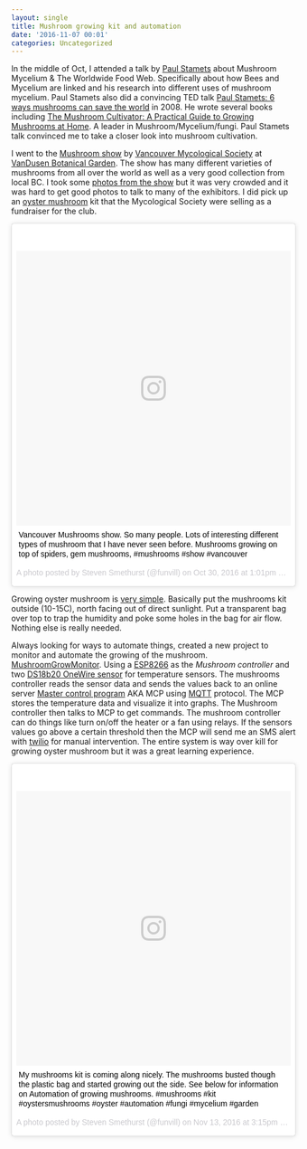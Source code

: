 ```yaml
---
layout: single
title: Mushroom growing kit and automation
date: '2016-11-07 00:01'
categories: Uncategorized
---
```

In the middle of Oct, I attended a talk by [Paul Stamets](http://www.fungi.com/about-paul-stamets.html) about Mushroom Mycelium & The Worldwide Food Web. Specifically about how Bees and Mycelium are linked and his research into different uses of mushroom mycelium. Paul Stamets also did a convincing TED talk [Paul Stamets: 6 ways mushrooms can save the world](https://www.ted.com/talks/paul_stamets_on_6_ways_mushrooms_can_save_the_world?language=en) in 2008. He wrote several books including [The Mushroom Cultivator: A Practical Guide to Growing Mushrooms at Home](https://www.amazon.ca/Mushroom-Cultivator-Practical-Growing-Mushrooms/dp/0961079800). A leader in Mushroom/Mycelium/fungi. Paul Stamets talk convinced me to take a closer look into mushroom cultivation.

I went to the [Mushroom show](https://drive.google.com/file/d/0BzEBCDgmgRrFNmlmcEhVbjZIeWM/view) by [Vancouver Mycological Society](http://vanmyco.com/) at [VanDusen Botanical Garden](http://www.vandusengarden.org/). The show has many different varieties of mushrooms from all over the world as well as a very good collection from local BC. I took some [photos from the show](https://goo.gl/photos/6zK8ApKyohRBhV1q8) but it was very crowded and it was hard to get good photos to talk to many of the exhibitors. I did pick up an [oyster mushroom](https://en.wikipedia.org/wiki/Pleurotus_ostreatus) kit that the Mycological Society were selling as a fundraiser for the club.

<blockquote class="instagram-media" data-instgrm-captioned data-instgrm-version="7" style=" background:#FFF; border:0; border-radius:3px; box-shadow:0 0 1px 0 rgba(0,0,0,0.5),0 1px 10px 0 rgba(0,0,0,0.15); margin: 1px; max-width:658px; padding:0; width:99.375%; width:-webkit-calc(100% - 2px); width:calc(100% - 2px);"><div style="padding:8px;"> <div style=" background:#F8F8F8; line-height:0; margin-top:40px; padding:50.0% 0; text-align:center; width:100%;"> <div style=" background:url(data:image/png;base64,iVBORw0KGgoAAAANSUhEUgAAACwAAAAsCAMAAAApWqozAAAABGdBTUEAALGPC/xhBQAAAAFzUkdCAK7OHOkAAAAMUExURczMzPf399fX1+bm5mzY9AMAAADiSURBVDjLvZXbEsMgCES5/P8/t9FuRVCRmU73JWlzosgSIIZURCjo/ad+EQJJB4Hv8BFt+IDpQoCx1wjOSBFhh2XssxEIYn3ulI/6MNReE07UIWJEv8UEOWDS88LY97kqyTliJKKtuYBbruAyVh5wOHiXmpi5we58Ek028czwyuQdLKPG1Bkb4NnM+VeAnfHqn1k4+GPT6uGQcvu2h2OVuIf/gWUFyy8OWEpdyZSa3aVCqpVoVvzZZ2VTnn2wU8qzVjDDetO90GSy9mVLqtgYSy231MxrY6I2gGqjrTY0L8fxCxfCBbhWrsYYAAAAAElFTkSuQmCC); display:block; height:44px; margin:0 auto -44px; position:relative; top:-22px; width:44px;"></div></div> <p style=" margin:8px 0 0 0; padding:0 4px;"> <a href="https://www.instagram.com/p/BMMyGp9hTOI/" style=" color:#000; font-family:Arial,sans-serif; font-size:14px; font-style:normal; font-weight:normal; line-height:17px; text-decoration:none; word-wrap:break-word;" target="_blank">Vancouver Mushrooms show. So many people. Lots of interesting different types of mushroom that I have never seen before. Mushrooms growing on top of spiders, gem mushrooms, #mushrooms #show #vancouver</a></p> <p style=" color:#c9c8cd; font-family:Arial,sans-serif; font-size:14px; line-height:17px; margin-bottom:0; margin-top:8px; overflow:hidden; padding:8px 0 7px; text-align:center; text-overflow:ellipsis; white-space:nowrap;">A photo posted by Steven Smethurst (@funvill) on <time style=" font-family:Arial,sans-serif; font-size:14px; line-height:17px;" datetime="2016-10-30T20:01:41+00:00">Oct 30, 2016 at 1:01pm PDT</time></p></div></blockquote>
<script async defer src="//platform.instagram.com/en_US/embeds.js"></script>


Growing oyster mushroom is [very simple](http://www.instructables.com/id/1-How-to-Grow-Oyster-Mushrooms-Low-Tech/). Basically put the mushrooms kit outside (10-15C), north facing out of direct sunlight. Put a transparent bag over top to trap the humidity and poke some holes in the bag for air flow. Nothing else is really needed.

Always looking for ways to automate things, created a new project to monitor and automate the growing of the mushroom. [MushroomGrowMonitor](https://github.com/funvill/MushroomGrowMonitor). Using a [ESP8266](https://en.wikipedia.org/wiki/ESP8266) as the *Mushroom controller* and two [DS18b20 OneWire sensor](https://datasheets.maximintegrated.com/en/ds/DS18B20.pdf) for temperature sensors. The mushrooms controller reads the sensor data and sends the values back to an online server [Master control program](http://tron.wikia.com/wiki/MCP) AKA MCP using [MQTT](http://mqtt.org/) protocol. The MCP stores the temperature data and visualize it into graphs. The Mushroom controller then talks to MCP to get commands. The mushroom controller can do things like turn on/off the heater or a fan using relays. If the sensors values go above a certain threshold then the MCP will send me an SMS alert with [twilio](https://www.twilio.com/) for manual intervention. The entire system is way over kill for growing oyster mushroom but it was a great learning experience.

<blockquote class="instagram-media" data-instgrm-captioned data-instgrm-version="7" style=" background:#FFF; border:0; border-radius:3px; box-shadow:0 0 1px 0 rgba(0,0,0,0.5),0 1px 10px 0 rgba(0,0,0,0.15); margin: 1px; max-width:658px; padding:0; width:99.375%; width:-webkit-calc(100% - 2px); width:calc(100% - 2px);"><div style="padding:8px;"> <div style=" background:#F8F8F8; line-height:0; margin-top:40px; padding:50.0% 0; text-align:center; width:100%;"> <div style=" background:url(data:image/png;base64,iVBORw0KGgoAAAANSUhEUgAAACwAAAAsCAMAAAApWqozAAAABGdBTUEAALGPC/xhBQAAAAFzUkdCAK7OHOkAAAAMUExURczMzPf399fX1+bm5mzY9AMAAADiSURBVDjLvZXbEsMgCES5/P8/t9FuRVCRmU73JWlzosgSIIZURCjo/ad+EQJJB4Hv8BFt+IDpQoCx1wjOSBFhh2XssxEIYn3ulI/6MNReE07UIWJEv8UEOWDS88LY97kqyTliJKKtuYBbruAyVh5wOHiXmpi5we58Ek028czwyuQdLKPG1Bkb4NnM+VeAnfHqn1k4+GPT6uGQcvu2h2OVuIf/gWUFyy8OWEpdyZSa3aVCqpVoVvzZZ2VTnn2wU8qzVjDDetO90GSy9mVLqtgYSy231MxrY6I2gGqjrTY0L8fxCxfCBbhWrsYYAAAAAElFTkSuQmCC); display:block; height:44px; margin:0 auto -44px; position:relative; top:-22px; width:44px;"></div></div> <p style=" margin:8px 0 0 0; padding:0 4px;"> <a href="https://www.instagram.com/p/BMxLZuXBYtM/" style=" color:#000; font-family:Arial,sans-serif; font-size:14px; font-style:normal; font-weight:normal; line-height:17px; text-decoration:none; word-wrap:break-word;" target="_blank">My mushrooms kit is coming along nicely. The mushrooms busted though the plastic bag and started growing out the side. See below for information on Automation of growing mushrooms. #mushrooms #kit #oystersmushrooms #oyster #automation #fungi #mycelium #garden</a></p> <p style=" color:#c9c8cd; font-family:Arial,sans-serif; font-size:14px; line-height:17px; margin-bottom:0; margin-top:8px; overflow:hidden; padding:8px 0 7px; text-align:center; text-overflow:ellipsis; white-space:nowrap;">A photo posted by Steven Smethurst (@funvill) on <time style=" font-family:Arial,sans-serif; font-size:14px; line-height:17px;" datetime="2016-11-13T23:15:24+00:00">Nov 13, 2016 at 3:15pm PST</time></p></div></blockquote>
<script async defer src="//platform.instagram.com/en_US/embeds.js"></script>
